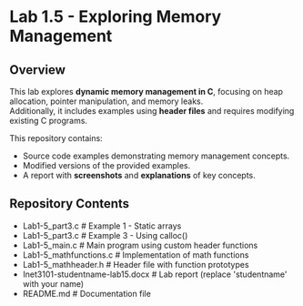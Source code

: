 # Lab 1.5 - Exploring Memory Management

## **Overview**
This lab explores **dynamic memory management in C**, focusing on heap allocation, pointer manipulation, and memory leaks.  
Additionally, it includes examples using **header files** and requires modifying existing C programs.

This repository contains:
- Source code examples demonstrating memory management concepts.
- Modified versions of the provided examples.
- A report with **screenshots** and **explanations** of key concepts.

## **Repository Contents**
- Lab1-5_part3.c           # Example 1 - Static arrays
- Lab1-5_part3.c           # Example 3 - Using calloc()
- Lab1-5_main.c            # Main program using custom header functions
- Lab1-5_mathfunctions.c   # Implementation of math functions
- Lab1-5_mathheader.h      # Header file with function prototypes
- Inet3101-studentname-lab15.docx  # Lab report (replace 'studentname' with your name)
- README.md                # Documentation file
